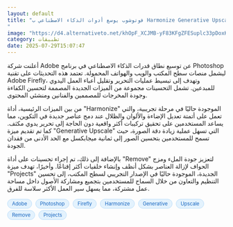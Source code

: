 ```yaml
---
layout: default
title: "فوتوشوب يوسع أدوات الذكاء الاصطناعي ب Harmonize Generative Upscale Projects
"
image: "https://d4.alternativeto.net/khOpF_XCJMB-yF83KFgZFESuplc33pDoxKlogyxfJR4/rs:fill:1520:760:0/g:ce:0:0/YWJzOi8vZGlzdC9jb250ZW50LzE3NTM4MDE2Njc2NjQucG5n.png"
category: تطبيقات
date: 2025-07-29T15:07:47
---
```


أعلنت شركة Adobe عن توسيع نطاق قدرات الذكاء الاصطناعي في برنامج Photoshop ليشمل منصات سطح المكتب والويب والهواتف المحمولة. تعتمد هذه التحديثات على تقنية Adobe Firefly، وتهدف إلى تبسيط عمليات التحرير وتقليل أعباء العمل اليدوي للمبدعين. تشمل التحسينات مجموعة من الميزات الجديدة المصممة لتحسين الكفاءة وجودة المخرجات للمصممين والفنانين ومنشئي المحتوى.

من بين الميزات الرئيسية، أداة "Harmonize" الموجودة حاليًا في مرحلة تجريبية، والتي تعمل على أتمتة تعديل الإضاءة والألوان والظلال عند دمج عناصر جديدة في التكوين، مما يساعد المستخدمين على تحقيق تركيبات أكثر واقعية دون الحاجة إلى تحرير يدوي مكثف. كما تم تقديم ميزة "Generative Upscale" التي تسهل عملية زيادة دقة الصورة، حيث تسمح للمستخدمين بتحسين الصور إلى ثمانية ميجابكسل مع الحد الأدنى من فقدان الجودة.

بالإضافة إلى ذلك، تم إجراء تحسينات على أداة "Remove" لتعزيز جودة الملء ومزج الحواف لإزالة العناصر بشكل أنظف وإنشاء خلفيات أكثر إقناعًا. وأخيرًا، تهدف ميزة "Projects" الجديدة، الموجودة حاليًا في الإصدار التجريبي لسطح المكتب، إلى تحسين التنظيم والتعاون من خلال السماح للمستخدمين بتجميع ومشاركة الأصول داخل مساحة عمل مشتركة، مما يسهل سير العمل الأكثر سلاسة للفرق.

<div style="margin-top:2px; margin-bottom:2px;"><a href="https://bidjadraft.github.io/?query=Adobe" style="background:#e3f2fd; color:#1565c0; font-size:80%; border-radius:12px; padding:3px 10px; margin:2px 4px 2px 0; display:inline-block; border:1px solid #bbdefb; text-decoration:none;">Adobe</a> <a href="https://bidjadraft.github.io/?query=Photoshop" style="background:#e3f2fd; color:#1565c0; font-size:80%; border-radius:12px; padding:3px 10px; margin:2px 4px 2px 0; display:inline-block; border:1px solid #bbdefb; text-decoration:none;">Photoshop</a> <a href="https://bidjadraft.github.io/?query=Firefly" style="background:#e3f2fd; color:#1565c0; font-size:80%; border-radius:12px; padding:3px 10px; margin:2px 4px 2px 0; display:inline-block; border:1px solid #bbdefb; text-decoration:none;">Firefly</a> <a href="https://bidjadraft.github.io/?query=Harmonize" style="background:#e3f2fd; color:#1565c0; font-size:80%; border-radius:12px; padding:3px 10px; margin:2px 4px 2px 0; display:inline-block; border:1px solid #bbdefb; text-decoration:none;">Harmonize</a> <a href="https://bidjadraft.github.io/?query=Generative" style="background:#e3f2fd; color:#1565c0; font-size:80%; border-radius:12px; padding:3px 10px; margin:2px 4px 2px 0; display:inline-block; border:1px solid #bbdefb; text-decoration:none;">Generative</a> <a href="https://bidjadraft.github.io/?query=Upscale" style="background:#e3f2fd; color:#1565c0; font-size:80%; border-radius:12px; padding:3px 10px; margin:2px 4px 2px 0; display:inline-block; border:1px solid #bbdefb; text-decoration:none;">Upscale</a> <a href="https://bidjadraft.github.io/?query=Remove" style="background:#e3f2fd; color:#1565c0; font-size:80%; border-radius:12px; padding:3px 10px; margin:2px 4px 2px 0; display:inline-block; border:1px solid #bbdefb; text-decoration:none;">Remove</a> <a href="https://bidjadraft.github.io/?query=Projects" style="background:#e3f2fd; color:#1565c0; font-size:80%; border-radius:12px; padding:3px 10px; margin:2px 4px 2px 0; display:inline-block; border:1px solid #bbdefb; text-decoration:none;">Projects</a></div><br><br>
